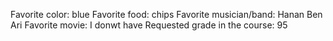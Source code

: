 Favorite color: blue
Favorite food: chips
Favorite musician/band: Hanan Ben Ari
Favorite movie: I donwt have
Requested grade in the course: 95
